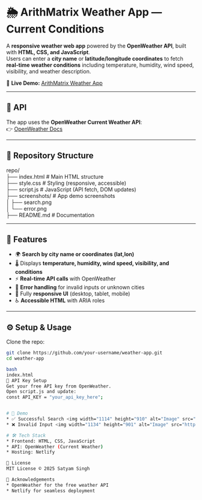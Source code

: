 
# 🌦️ ArithMatrix Weather App — Current Conditions

A **responsive weather web app** powered by the **OpenWeather API**, built with **HTML, CSS, and JavaScript**.  
Users can enter a **city name** or **latitude/longitude coordinates** to fetch **real-time weather conditions** including temperature, humidity, wind speed, visibility, and weather description.  

🔗 **Live Demo:** [ArithMatrix Weather App](https://weather-app-arithmatrix.netlify.app)  

---

## 📡 API
The app uses the **OpenWeather Current Weather API**:  
👉 [OpenWeather Docs](https://openweathermap.org/current)  

---

## 📁 Repository Structure
repo/<br>
├── index.html # Main HTML structure <br>
├── style.css # Styling (responsive, accessible)<br>
├── script.js # JavaScript (API fetch, DOM updates)<br>
├── screenshots/ # App demo screenshots<br>
│ ├── search.png<br>
│ └── error.png<br>
├── README.md # Documentation<br>

---

## 🚀 Features
- 🌍 **Search by city name or coordinates (lat,lon)**  
- 🌡️ Displays **temperature, humidity, wind speed, visibility, and conditions**  
- ⚡ **Real-time API calls** with OpenWeather  
- 🛑 **Error handling** for invalid inputs or unknown cities  
- 📱 Fully **responsive UI** (desktop, tablet, mobile)  
- ♿ **Accessible HTML** with ARIA roles  

---

## ⚙️ Setup & Usage
Clone the repo:
```bash
git clone https://github.com/your-username/weather-app.git
cd weather-app

bash
index.html
🔑 API Key Setup
Get your free API key from OpenWeather.
Open script.js and update:
const API_KEY = "your_api_key_here";


# 📸 Demo
* ✅ Successful Search <img width="1114" height="910" alt="Image" src="https://github.com/user-attachments/assets/a3c56e2e-c2b9-4719-95e8-11b644a2d4e5" />
* ❌ Invalid Input <img width="1134" height="901" alt="Image" src="https://github.com/user-attachments/assets/4361ded0-9cfe-4947-ae0f-3b4d2c4d8ae2" />

# 🛠️ Tech Stack
* Frontend: HTML, CSS, JavaScript
* API: OpenWeather (Current Weather)
* Hosting: Netlify

📜 License
MIT License © 2025 Satyam Singh

🙌 Acknowledgements
* OpenWeather for the free weather API
* Netlify for seamless deployment
